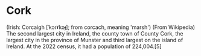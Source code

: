 # Cork 
(Irish: Corcaigh [ˈkɔɾˠkəɟ]; from corcach, meaning 'marsh')  (From Wikipedia)
The second largest city in Ireland, the county town of County Cork, the largest city in the province of Munster and third largest on the island of Ireland. At the 2022 census, it had a population of 224,004.[5]